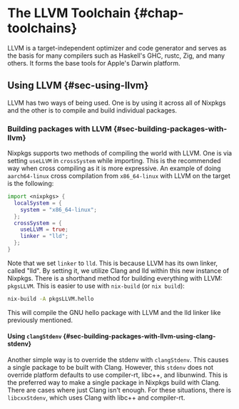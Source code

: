 # The LLVM Toolchain {#chap-toolchains}

LLVM is a target-independent optimizer and code generator and serves as the basis for many compilers such as Haskell's GHC, rustc, Zig, and many others. It forms the base tools for Apple's Darwin platform.

## Using LLVM {#sec-using-llvm}

LLVM has two ways of being used. One is by using it across all of Nixpkgs and the other is to compile and build individual packages.

### Building packages with LLVM {#sec-building-packages-with-llvm}

Nixpkgs supports two methods of compiling the world with LLVM. One is via setting `useLLVM` in `crossSystem` while importing. This is the recommended way when cross compiling as it is more expressive. An example of doing `aarch64-linux` cross compilation from `x86_64-linux` with LLVM on the target is the following:

```nix
import <nixpkgs> {
  localSystem = {
    system = "x86_64-linux";
  };
  crossSystem = {
    useLLVM = true;
    linker = "lld";
  };
}
```

Note that we set `linker` to `lld`. This is because LLVM has its own linker, called "lld". By setting it, we utilize Clang and lld within this new instance of Nixpkgs. There is a shorthand method for building everything with LLVM: `pkgsLLVM`. This is easier to use with `nix-build` (or `nix build`):

```bash
nix-build -A pkgsLLVM.hello
```

This will compile the GNU hello package with LLVM and the lld linker like previously mentioned.

#### Using `clangStdenv` {#sec-building-packages-with-llvm-using-clang-stdenv}

Another simple way is to override the stdenv with `clangStdenv`. This causes a single package to be built with Clang. However, this `stdenv` does not override platform defaults to use compiler-rt, libc++, and libunwind. This is the preferred way to make a single package in Nixpkgs build with Clang. There are cases where just Clang isn't enough. For these situations, there is `libcxxStdenv`, which uses Clang with libc++ and compiler-rt.
